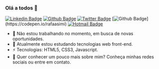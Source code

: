 ### Olá a todos 👋

[![Linkedin Badge](https://img.shields.io/badge/-Linkedin-0077B5?style=flat-square&logo=Linkedin&logoColor=white&link=https://www.linkedin.com/in/rafaelzorzenon)](https://www.linkedin.com/in/rafaelzorzenon) [![Github Badge](https://img.shields.io/badge/-Github-000?style=flat-square&logo=Github&logoColor=white&link=https://github.com/rafaasimi)](https://github.com/rafaasimi) [![Twitter Badge](https://img.shields.io/badge/-Twitter-1ca0f1?style=flat-square&labelColor=1ca0f1&logo=twitter&logoColor=white&link=https://twitter.com/rafaasimi)](https://twitter.com/rafaasimi) [![Github Badge](https://img.shields.io/badge/-Codepen-1E1F26?style=flat-square&logo=Codepen&logoColor=white&link=[https://codepen.io/rafaasimi](https://codepen.io/rafaasimi))](https://codepen.io/rafaasimi) [![Hotmail Badge](https://img.shields.io/badge/-Hotmail-0078D4?style=flat-square&logo=Windows&logoColor=white&link=mailto:rafaasimi@hotmail.com)](mailto:rafaasimi@hotmail.com)

- 🔭 Não estou trabalhando no momento, em busca de novas oportunidades.
- 🌱 Atualmente estou estudando tecnologias web front-end.
- ⚡ Tecnologias: HTML5, CSS3, Javascript.
- 💬 Quer conhecer um pouco mais sobre mim? Conheça minhas redes sociais ou entre em contato.
